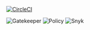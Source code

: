 
[![CircleCI](https://circleci.com/gh/garethr/snyky.svg?style=svg)](https://circleci.com/gh/garethr/snyky)

![Gatekeeper](https://github.com/garethr/snyky/workflows/Gatekeeper/badge.svg)
![Policy](https://github.com/garethr/snyky/workflows/Policy/badge.svg)
![Snyk](https://github.com/garethr/snyky/workflows/Snyk/badge.svg)

